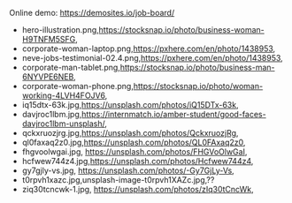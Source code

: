 Online demo: https://demosites.io/job-board/




- hero-illustration.png,https://stocksnap.io/photo/business-woman-H9TNFM5SFG,
- corporate-woman-laptop.png,https://pxhere.com/en/photo/1438953,
- neve-jobs-testimonial-02.4.png,https://pxhere.com/en/photo/1438953,
- corporate-man-tablet.png,https://stocksnap.io/photo/business-man-6NYVPE6NEB,
- corporate-woman-phone.png,https://stocksnap.io/photo/woman-working-4LVH4FOJV6,
- iq15dtx-63k.jpg,https://unsplash.com/photos/iQ15DTx-63k,
- davjroc1lbm.jpg,https://internmatch.io/amber-student/good-faces-davjroc1lbm-unsplash/,
- qckxruozjrg.jpg,https://unsplash.com/photos/QckxruozjRg,
- ql0faxaq2z0.jpg,https://unsplash.com/photos/QL0FAxaq2z0,
- fhgvoolwgai.jpg, https://unsplash.com/photos/FHGVoOlwGaI,
- hcfwew744z4.jpg,https://unsplash.com/photos/Hcfwew744z4,
- gy7gjly-vs.jpg, https://unsplash.com/photos/-Gy7GjLy-Vs,
- t0rpvh1xazc.jpg,unsplash-image-t0rpvh1XAZc.jpg,??
- ziq30tcncwk-1.jpg, https://unsplash.com/photos/zIq30tCncWk,